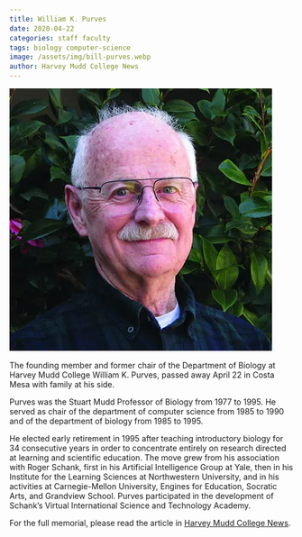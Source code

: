 ```yaml
---
title: William K. Purves
date: 2020-04-22
categories: staff faculty
tags: biology computer-science
image: /assets/img/bill-purves.webp
author: Harvey Mudd College News
---
```

![William K. Purves](/assets/img/bill-purves.webp)

The founding member and former chair of the Department of Biology at Harvey Mudd College William K. Purves, passed away April 22 in Costa Mesa with family at his side.

Purves was the Stuart Mudd Professor of Biology from 1977 to 1995. He served as chair of the department of computer science from 1985 to 1990 and of the department of biology from 1985 to 1995.

He elected early retirement in 1995 after teaching introductory biology for 34 consecutive years in order to concentrate entirely on research directed at learning and scientific education. The move grew from his association with Roger Schank, first in his Artificial Intelligence Group at Yale, then in his Institute for the Learning Sciences at Northwestern University, and in his activities at Carnegie-Mellon University, Engines for Education, Socratic Arts, and Grandview School. Purves participated in the development of Schank’s Virtual International Science and Technology Academy.

For the full memorial, please read the article in [Harvey Mudd College News](https://www.hmc.edu/about-hmc/2020/05/28/in-memoriam-biology-department-founder-william-k-purves/).
